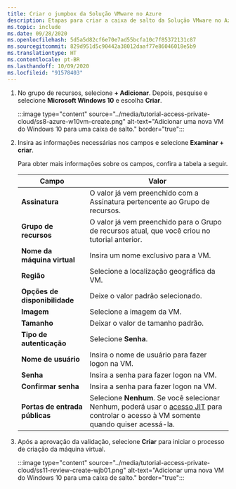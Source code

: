 ```yaml
---
title: Criar o jumpbox da Solução VMware no Azure
description: Etapas para criar a caixa de salto da Solução VMware no Azure.
ms.topic: include
ms.date: 09/28/2020
ms.openlocfilehash: 5d5a5d82cf6e70e7ad55bcfa10c7f85372131c87
ms.sourcegitcommit: 829d951d5c90442a38012daaf77e86046018e5b9
ms.translationtype: HT
ms.contentlocale: pt-BR
ms.lasthandoff: 10/09/2020
ms.locfileid: "91578403"
---
```

<!-- Used in deploy-azure-vmware-solution.md and tutorial-access-private-cloud.md -->

1. No grupo de recursos, selecione **+ Adicionar**. Depois, pesquise e selecione **Microsoft Windows 10** e escolha **Criar**.

   :::image type="content" source="../media/tutorial-access-private-cloud/ss8-azure-w10vm-create.png" alt-text="Adicionar uma nova VM do Windows 10 para uma caixa de salto." border="true":::

1. Insira as informações necessárias nos campos e selecione **Examinar + criar**. 

   Para obter mais informações sobre os campos, confira a tabela a seguir.

   | Campo | Valor |
   | --- | --- |
   | **Assinatura** | O valor já vem preenchido com a Assinatura pertencente ao Grupo de recursos. |
   | **Grupo de recursos** | O valor já vem preenchido para o Grupo de recursos atual, que você criou no tutorial anterior.  |
   | **Nome da máquina virtual** | Insira um nome exclusivo para a VM. |
   | **Região** | Selecione a localização geográfica da VM. |
   | **Opções de disponibilidade** | Deixe o valor padrão selecionado. |
   | **Imagem** | Selecione a imagem da VM. |
   | **Tamanho** | Deixar o valor de tamanho padrão. |
   | **Tipo de autenticação**  | Selecione **Senha**. |
   | **Nome de usuário** | Insira o nome de usuário para fazer logon na VM. |
   | **Senha** | Insira a senha para fazer logon na VM. |
   | **Confirmar senha** | Insira a senha para fazer logon na VM. |
   | **Portas de entrada públicas** | Selecione **Nenhum**. Se você selecionar Nenhum, poderá usar o [acesso JIT](../../security-center/security-center-just-in-time.md#jit-configure) para controlar o acesso à VM somente quando quiser acessá-la.  |


1. Após a aprovação da validação, selecione **Criar** para iniciar o processo de criação da máquina virtual.

   :::image type="content" source="../media/tutorial-access-private-cloud/ss11-review-create-wjb01.png" alt-text="Adicionar uma nova VM do Windows 10 para uma caixa de salto." border="true":::